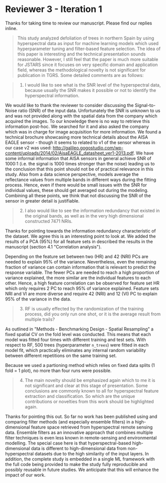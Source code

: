 # Reviewer 3 - Iteration 1

Thanks for taking time to review our manuscript.
Please find our replies inline.

> This study analyzed defoliation of trees in northern Spain by using hyperspectral data as input for machine learning models which used hyperparameter tuning and filter-based feature selection.
The idea of this paper is interesting and the technical presentation sounds reasonable.
However, I still feel that the paper is much more suitable for JSTARS since it focuses on very specific domain and application field, whereas the methodological novelty is not significant for publication in TGRS.
Some detailed comments are as follows:

> 1. I would like to see what is the SNR level of the hyperspectral data, because usually the SNR makes it possible or not to identify the hyperspectral information.

We would like to thank the reviewer to consider discussing the Signal-to-Noise ratio (SNR) of the input data.
Unfortunately the SNR is unknown to us and was not provided along with the spatial data from the company which acquired the images.
To our knowledge there is no way to retrieve this information post-hoc.
We searched for it and also asked the company which was in charge for image acquisition for more information.
We found a technical brochure showcasing more technical details about the AISA EAGLE sensor - though it seems to related to v1 of the sensor whereas in our case v2 was used: http://galileo.gogostudio.com/wp-content/uploads/2014/02/AisaEAGLE_datasheet_ver1-2013.pdf.
We have some informal information that AISA sensors in general achieve SNR of 1000:1 (i.e. the signal is 1000 times stronger than the noise) leading us to the conclusion that this point should not be of practical relevance in this study.
Also from a data science perspective, models average the reflectance values from multiple bands in different ways during the fitting process.
Hence, even if there would be small issues with the SNR for individual values, these should get averaged out during the modeling.
Combining all these points, we think that not discussing the SNR of the sensor in greater detail is justifiable.

> 2. I also would like to see the information redundancy that existed in the original bands, as well as in the very high dimensional constructed 7471 NRIs.

Thanks for pointing towards the information redundancy characteristic of the dataset.
We agree this is an interesting point to look at.
We added the results of a PCA (95%) for all feature sets in described the results in the manuscript (section 4.1 "Correlation analysis").

Depending on the feature set between two (HR) and 42 (NRI) PCs are needed to explain 95% of the variance.
Nevertheless, even the remaining fraction of variance can contain information that is relevant to predict the response variable.
The fewer PCs are needed to reach a high proportion of variance explained, the more similar are the individual features to each other.
Hence, a high feature correlation can be observed for feature set HR which only requires 2 PC to reach 95% of variance explained.
Feature sets NRI and VI are more diverse and require 42 (NRI) and 12 (VI) PC to explain 95% of the variance in the data.

> 3. RF is usually effected by the randomization of the training process, did you only run one shot, or it is the average result from multiple trails?

As outlined in "Methods - Benchmarking Design - Spatial Resampling" a fixed spatial CV on the fold level was conducted.
This means that each model was fitted four times with different training and test sets.
With respect to RF, 500 trees (hyperparameter `n_trees`) were fitted in each model fit, which practically eliminates any internal random variability between different repetitions on the same training set.

Because we used a partioning method which relies on fixed data splits (1 fold = 1 plot), no more than four runs were possible.

> 4. The main novelty should be emphasized again which to me it is not significant and clear at this stage of presentation. Some conclusions are commonly known to all for hyperspectral feature extraction and classification. So which are the unique contributions or novelties from this work should be highlighted again.

Thanks for pointing this out.
So far no work has been published using and comparing filter methods (and especially ensemble filters) in a high-dimensional feature space retrieved from hyperspectral remote sensing data.
Ensemble filters as an innovative approach that combines multiple filter techniques is even less known in remote-sensing and environmental modelling.
The special case here is that hyperspectral-based high-dimensional data is different to high-dimensional data from non-hyperspectral datasets due to the high similarity of the input layers.
In addition, the complete study is embedded in a single ML framework with the full code being provided to make the study fully reproducible and possibly reusable in future studies.
We anticipate that this will enhance the impact of our work.
